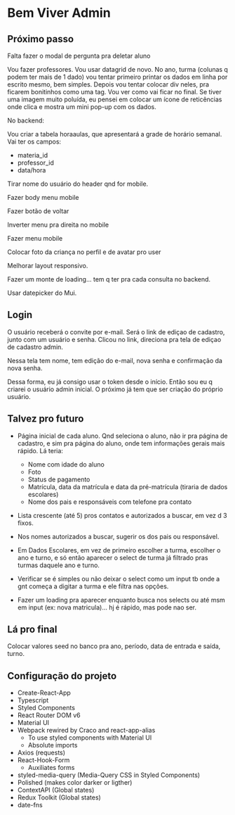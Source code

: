 # Bem Viver Admin

## Próximo passo

Falta fazer o modal de pergunta pra deletar aluno

Vou fazer professores. Vou usar datagrid de novo. No ano, turma (colunas q
podem ter mais de 1 dado) vou tentar primeiro printar os dados em linha por
escrito mesmo, bem simples.
Depois vou tentar colocar div neles, pra ficarem bonitinhos como uma tag.
Vou ver como vai ficar no final. Se tiver uma imagem muito poluída, eu pensei em colocar um ícone de reticências onde clica e mostra um mini pop-up com os dados.

No backend:

Vou criar a tabela horaaulas, que apresentará a grade de horário
semanal. Vai ter os campos:

- materia_id
- professor_id
- data/hora

Tirar nome do usuário do header qnd for mobile.

Fazer body menu mobile

Fazer botão de voltar

Inverter menu pra direita no mobile

Fazer menu mobile

Colocar foto da criança no perfil e de avatar pro user

Melhorar layout responsivo.

Fazer um monte de loading... tem q ter pra cada consulta no backend.

Usar datepicker do Mui.

## Login

O usuário receberá o convite por e-mail. Será o link de ediçao de cadastro, junto com um usuário e senha. Clicou no link, direciona pra tela de ediçao de cadastro admin.

Nessa tela tem nome, tem edição do e-mail, nova senha e confirmação da nova senha.

Dessa forma, eu já consigo usar o token desde o início. Então sou eu q criarei o usuário admin inicial. O próximo já tem que ser criação do próprio usuário.

## Talvez pro futuro

- Página inicial de cada aluno. Qnd seleciona o aluno, não ir pra página de cadastro, e sim pra página do aluno, onde tem informações gerais mais rápido. Lá teria:

  - Nome com idade do aluno
  - Foto
  - Status de pagamento
  - Matrícula, data da matrícula e data da pré-matrícula (tiraria de dados escolares)
  - Nome dos pais e responsáveis com telefone pra contato

- Lista crescente (até 5) pros contatos e autorizados a buscar, em vez d 3 fixos.
- Nos nomes autorizados a buscar, sugerir os dos pais ou responsável.

- Em Dados Escolares, em vez de primeiro escolher a turma, escolher o ano e turno,
  e só então aparecer o select de turma já filtrado pras turmas daquele ano e turno.

- Verificar se é simples ou não deixar o select como um input tb onde a gnt começa a digitar a turma e ele filtra nas opções.

- Fazer um loading pra aparecer enquanto busca nos selects ou até msm em input (ex: nova matricula)... hj é rápido, mas pode nao ser.

## Lá pro final

Colocar valores seed no banco pra ano, período, data de entrada e saída, turno.

## Configuração do projeto

- Create-React-App
- Typescript
- Styled Components
- React Router DOM v6
- Material UI
- Webpack rewired by Craco and react-app-alias
  - To use styled components with Material UI
  - Absolute imports
- Axios (requests)
- React-Hook-Form
  - Auxiliates forms
- styled-media-query (Media-Query CSS in Styled Components)
- Polished (makes color darker or ligther)
- ContextAPI (Global states)
- Redux Toolkit (Global states)
- date-fns

